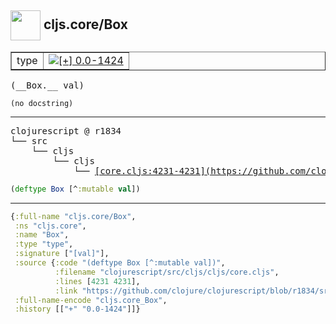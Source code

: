## <img width="48px" valign="middle" src="http://i.imgur.com/Hi20huC.png"> cljs.core/Box

 <table border="1">
<tr>
<td>type</td>
<td><a href="https://github.com/cljsinfo/api-refs/tree/0.0-1424"><img valign="middle" alt="[+] 0.0-1424" src="https://img.shields.io/badge/+-0.0--1424-lightgrey.svg"></a> </td>
</tr>
</table>

 <samp>
(__Box.__ val)<br>
</samp>

```
(no docstring)
```

---

 <pre>
clojurescript @ r1834
└── src
    └── cljs
        └── cljs
            └── <ins>[core.cljs:4231-4231](https://github.com/clojure/clojurescript/blob/r1834/src/cljs/cljs/core.cljs#L4231-L4231)</ins>
</pre>

```clj
(deftype Box [^:mutable val])
```


---

```clj
{:full-name "cljs.core/Box",
 :ns "cljs.core",
 :name "Box",
 :type "type",
 :signature ["[val]"],
 :source {:code "(deftype Box [^:mutable val])",
          :filename "clojurescript/src/cljs/cljs/core.cljs",
          :lines [4231 4231],
          :link "https://github.com/clojure/clojurescript/blob/r1834/src/cljs/cljs/core.cljs#L4231-L4231"},
 :full-name-encode "cljs.core_Box",
 :history [["+" "0.0-1424"]]}

```
